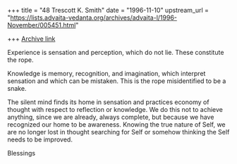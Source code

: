 +++
title = "48 Trescott K. Smith"
date = "1996-11-10"
upstream_url = "https://lists.advaita-vedanta.org/archives/advaita-l/1996-November/005451.html"

+++
[Archive link](https://lists.advaita-vedanta.org/archives/advaita-l/1996-November/005451.html)

Experience is sensation and perception, which do not lie.  These constitute
the rope.

Knowledge is memory, recognition, and imagination, which interpret sensation
and which can be mistaken.  This is the rope misidentified to be a snake.

The silent mind finds its home in sensation and practices economy of thought
with respect to reflection or knowledge.  We do this not to achieve anything,
since we are already, always complete, but because we have recognized our
home to be awareness.  Knowing the true nature of Self, we are no longer lost
in thought searching for Self or somehow thinking the Self needs to be
improved.

Blessings

